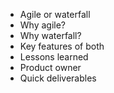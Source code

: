 - Agile or waterfall
- Why agile?
- Why waterfall?
- Key features of both
- Lessons learned
- Product owner
- Quick deliverables